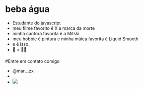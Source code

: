 # beba água
- Estudante do javascript
- meu filme favorito é X a marca da morte
- minha cantora favorita é a Mitski
- meu hobbie é pintura e minha múica favorita é Liquid Smooth
- e é isso.
- 🐚 ⭐ 🐻‍❄️

#Entre em contato comigo
- @mar._.zx
- 
- ![](https://media1.tenor.com/m/5Nyr__vnUd4AAAAC/hange-zoe-attack-on-titan.gif)
